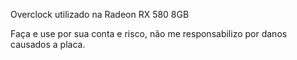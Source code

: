 Overclock utilizado na Radeon RX 580 8GB

Faça e use por sua conta e risco, não me responsabilizo por danos causados a placa.


